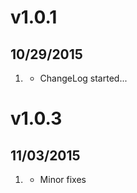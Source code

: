 # v1.0.1
## 10/29/2015

1. [](#new)
    * ChangeLog started...

# v1.0.3
## 11/03/2015
1. [](#improved)
    * Minor fixes
